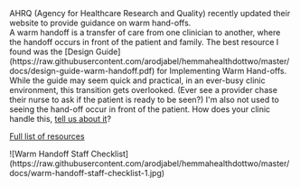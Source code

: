 
<div class="row">
<div class="col-xs-12 article-one-title">
AHRQ (Agency for Healthcare Research and Quality) recently updated their website to provide guidance on warm hand-offs. 
</div>
<div class="col-sm-12 col-md-6 article-one-body">
A warm handoff is a transfer of care from one clinician to another, where the handoff occurs in front of the patient and family. The best resource I found was the [Design Guide](https://raw.githubusercontent.com/arodjabel/hemmahealthdottwo/master/docs/design-guide-warm-handoff.pdf) for Implementing Warm Hand-offs. While the guide may seem quick and practical, in an ever-busy clinic environment, this transition gets overlooked. (Ever see a provider chase their nurse to ask if the patient is ready to be seen?) I'm also not used to seeing the hand-off occur in front of the patient. How does your clinic handle this, <a href="/contact-us" >tell us about it</a>? 

<a href="https://www.ahrq.gov/professionals/quality-patient-safety/patient-family-engagement/pfeprimarycare/interventions.html">Full list of resources</a>
</div>

<div class="col-sm-12 col-md-6 article-one-image">
![Warm Handoff Staff Checklist](https://raw.githubusercontent.com/arodjabel/hemmahealthdottwo/master/docs/warm-handoff-staff-checklist-1.jpg)
</div>
</div>

